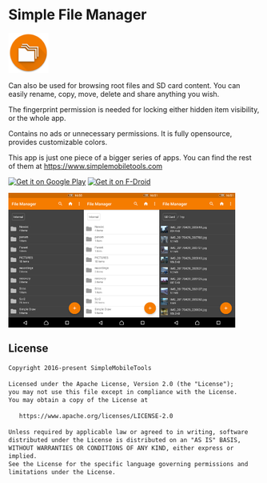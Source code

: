 # Simple File Manager

<img alt="Logo" src="app/src/main/res/mipmap-xxxhdpi/ic_launcher.png" width="80" />

Can also be used for browsing root files and SD card content. You can easily rename, copy, move, delete and share anything you wish.

The fingerprint permission is needed for locking either hidden item visibility, or the whole app.

Contains no ads or unnecessary permissions. It is fully opensource, provides customizable colors.

This app is just one piece of a bigger series of apps. You can find the rest of them at https://www.simplemobiletools.com

<a href='https://play.google.com/store/apps/details?id=com.simplemobiletools.filemanager.pro'><img src='https://simplemobiletools.com/assets/images/google-play.png' alt='Get it on Google Play' height='45' /></a>
<a href='https://f-droid.org/packages/com.simplemobiletools.filemanager.pro'><img src='https://simplemobiletools.com/assets/images/f-droid.png' alt='Get it on F-Droid' height='45' /></a>

<div style="display:flex;">
<img alt="App image" src="fastlane/metadata/android/en-US/images/phoneScreenshots/app.png" width="30%">
<img alt="App image" src="fastlane/metadata/android/en-US/images/phoneScreenshots/app_2.png" width="30%">
<img alt="App image" src="fastlane/metadata/android/en-US/images/phoneScreenshots/app_3.png" width="30%">
</div>

License
-------
    Copyright 2016-present SimpleMobileTools
    
    Licensed under the Apache License, Version 2.0 (the "License");
    you may not use this file except in compliance with the License.
    You may obtain a copy of the License at
    
       https://www.apache.org/licenses/LICENSE-2.0
    
    Unless required by applicable law or agreed to in writing, software
    distributed under the License is distributed on an "AS IS" BASIS,
    WITHOUT WARRANTIES OR CONDITIONS OF ANY KIND, either express or implied.
    See the License for the specific language governing permissions and
    limitations under the License.
